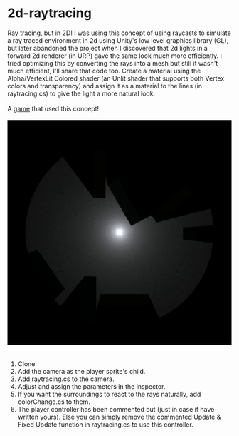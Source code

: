 # 2d-raytracing
Ray tracing, but in 2D!
I was using this concept of using raycasts to simulate a ray traced environment in 2d using Unity's low level graphics library (GL), but later abandoned the project when I discovered that 2d lights in a forward 2d renderer (in URP) gave the same look much more efficiently. I tried optimizing this by converting the rays into a mesh but still it wasn't much efficient, I'll share that code too. Create a material using the Alpha/VertexLit Colored shader (an Unlit shader that supports both Vertex colors and transparency) and assign it as a material to the lines (in raytracing.cs) to give the light a more natural look.<br><br>
A [game](https://makra.itch.io/two-opposites) that used this concept!<br><br>
<img src= "RTDemo.gif"><br><br>
1. Clone
2. Add the camera as the player sprite's child.
3. Add raytracing.cs to the camera.
4. Adjust and assign the parameters in the inspector.
5. If you want the surroundings to react to the rays naturally, add colorChange.cs to them.
6. The player controller has been commented out (just in case if have written yours). Else you can simply remove the commented Update & Fixed Update function in raytracing.cs to use this controller.


